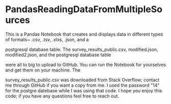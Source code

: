 # PandasReadingDataFromMultipleSources

This is a Pandas Notebook that creates and displays data in different types of formats~ .csv, .tsv, .xlxs, .json, and a 

postgresql database table.  The survey_results_public.csv, modified.json, modified2.json, and the postgresql database table 


were all to big to upload to GitHub. You can run the Notebook for yourselves and get them on your machine. The 

survey_results_public.csv was downloaded from Stack Overflow; contact me through GitHub if you want a copy from me.  I used the password "14" for the postgre datebase while I was using that code.  I hope you enjoy this code; if you have any questions feel free to reach out.
